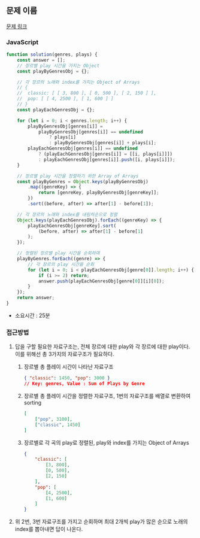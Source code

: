 ## 문제 이름

[문제 링크](https://programmers.co.kr/learn/courses/30/lessons/42579?language=javascript)

### JavaScript

```javascript
function solution(genres, plays) {
    const answer = [];
    // 장르별 play 시간을 가지는 Object
    const playByGenresObj = {};

    // 각 장르의 노래와 index를 가지는 Object of Arrays
    // {
    //  classic: [ [ 3, 800 ], [ 0, 500 ], [ 2, 150 ] ],
    //  pop: [ [ 4, 2500 ], [ 1, 600 ] ]
    // }
    const playEachGenresObj = {};

    for (let i = 0; i < genres.length; i++) {
        playByGenresObj[genres[i]] =
            playByGenresObj[genres[i]] == undefined
                ? plays[i]
                : playByGenresObj[genres[i]] + plays[i];
        playEachGenresObj[genres[i]] == undefined
            ? (playEachGenresObj[genres[i]] = [[i, plays[i]]])
            : playEachGenresObj[genres[i]].push([i, plays[i]]);
    }

    // 장르별 play 시간을 정렬하기 위한 Array of Arrays
    const playByGenres = Object.keys(playByGenresObj)
        .map((genreKey) => {
            return [genreKey, playByGenresObj[genreKey]];
        })
        .sort((before, after) => after[1] - before[1]);

    // 각 장르의 노래와 index를 내림차순으로 정렬
    Object.keys(playEachGenresObj).forEach((genreKey) => {
        playEachGenresObj[genreKey].sort(
            (before, after) => after[1] - before[1]
        );
    });

    // 정렬된 장르별 play 시간을 순회하며
    playByGenres.forEach((genre) => {
        // 각 장르의 play 시간을 순회
        for (let i = 0; i < playEachGenresObj[genre[0]].length; i++) {
            if (i >= 2) return;
            answer.push(playEachGenresObj[genre[0]][i][0]);
        }
    });
    return answer;
}
```

-   소요시간 : 25분

### 접근방법

1. 답을 구할 필요한 자료구조는, 전체 장르에 대한 play와 각 장르에 대한 play이다. 이를 위해선 총 3가지의 자료구조가 필요하다.

    1. 장르별 총 플레이 시간이 나타난 자료구조

        ```json
        { "classic": 1450, "pop": 3000 }
        // Key: genres, Value : Sum of Plays by Genre
        ```

    2. 장르별 총 플레이 시간을 정렬한 자료구조, 1번의 자료구조를 배열로 변환하여 sorting

        ```json
        [
            ["pop", 3100],
            ["classic", 1450]
        ]
        ```

    3. 장르별로 각 곡의 play로 정렬된, play와 index를 가지는 Object of Arrays

        ```json
        {
            "classic": [
                [3, 800],
                [0, 500],
                [2, 150]
            ],
            "pop": [
                [4, 2500],
                [1, 600]
            ]
        }
        ```

2. 위 2번, 3번 자료구조를 가지고 순회하며 최대 2개씩 play가 많은 순으로 노래의 index를 뽑아내면 답이 나온다.

